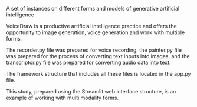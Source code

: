 A set of instances on different forms and models of generative artificial intelligence

VoiceDraw is a productive artificial intelligence practice and offers the opportunity to image generation, voice generation and work with multiple forms. 

The recorder.py file was prepared for voice recording, the painter.py file was prepared for the process of converting text inputs into images, and the transcriptor.py file was prepared for converting audio data into text. 

The framework structure that includes all these files is located in the app.py file. 

This study, prepared using the Streamlit web interface structure, is an example of working with multi modality forms.
